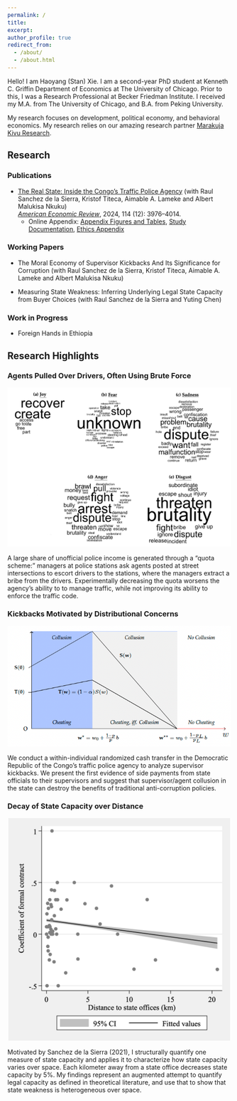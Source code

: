 ```yaml
---
permalink: /
title: 
excerpt: 
author_profile: true
redirect_from: 
  - /about/
  - /about.html
---
```


Hello! I am Haoyang (Stan) Xie. I am a second-year PhD student at Kenneth C. Griffin Department of Economics at The University of Chicago. Prior to this, I was a Research Professional at Becker Friedman Institute. I received my M.A. from The University of Chicago, and B.A. from Peking University. 

My research focuses on development, political economy, and behavioral economics. My research relies on our amazing research partner [Marakuja Kivu Research](https://marakujakivuresearch.com/).

## Research

### Publications
- [The Real State: Inside the Congo’s Traffic Police Agency](https://www.dropbox.com/scl/fi/9jtcvx3lsqlxwiy77nsxp/Quota-AER.pdf?rlkey=ye7e70eewg9gt2l96bzurrj8u&st=cwpgizd2&dl=0) (with Raul Sanchez de la Sierra, Kristof Titeca, Aimable A. Lameke and Albert Malukisa Nkuku) <br>
<em style="text-decoration: underline;">American Economic Review</em>, 2024, 114 (12): 3976–4014.<br>
  - Online Appendix: [Appendix Figures and Tables](https://www.dropbox.com/scl/fi/yyo9mziwnh9fuscy2bd5f/Quota-OnlineAppendix1.pdf?rlkey=ox2sbwwd0yc022h9xx050cbrf&st=auk6espx&dl=0), [Study Documentation](https://www.dropbox.com/scl/fi/xty40xgzh56xbeqfl31v0/Quota-OnlineAppendix2.pdf?rlkey=jwolvx2shcxxac1a9ly36t7ux&st=fq267l2n&dl=0), [Ethics Appendix](https://www.dropbox.com/scl/fi/djknj0x3xxiurrc7dovkk/Quota-OnlineAppendix3.pdf?rlkey=ij48gwlh78a7yy422fd3xlboj&st=ce7wrgni&dl=0)

### Working Papers
- The Moral Economy of Supervisor Kickbacks And  Its  Significance for Corruption (with Raul Sanchez de la Sierra, Kristof Titeca, Aimable A. Lameke and Albert Malukisa Nkuku)

- Measuring State Weakness: Inferring Underlying Legal State Capacity from Buyer Choices (with Raul Sanchez de la Sierra and Yuting Chen)

### Work in Progress
- Foreign Hands in Ethiopia

## Research Highlights

### Agents Pulled Over Drivers, Often Using Brute Force
<p align="center">
<img src="/images/sentiment.png" alt="drawing" width="600"/>
</p>
<left>A large share of unofficial police income is generated through a “quota scheme:” managers at police stations ask agents posted at street intersections to escort drivers to the stations, where the managers extract a bribe from the drivers. Experimentally decreasing the quota worsens the agency’s ability to to manage traffic, while not improving its ability to enforce the traffic code.</left> 

### Kickbacks Motivated by Distributional Concerns
<p align="center">
<img src="/images/figure-model.png" alt="drawing" width="600"/>
</p>
<left>We conduct a within-individual randomized cash transfer in the Democratic Republic of the Congo’s traffic police agency to analyze supervisor kickbacks. We present the first evidence of side payments from state officials to their supervisors and suggest that supervisor/agent collusion in the state can destroy the benefits of traditional anti-corruption policies.</left> 

### Decay of State Capacity over Distance 
<p align="center">
<img src="/images/capacity-figure.png" alt="drawing" width="500"/>
</p>
<left>Motivated by Sanchez de la Sierra (2021), I structurally quantify one measure of state capacity and applies it to characterize how state capacity varies over space. Each kilometer away from a state office decreases state capacity by 5%. My findings represent an augmented attempt to quantify legal capacity as defined in theoretical literature, and use that to show that state weakness is heterogeneous over space.</left> 

